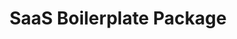 ---
title: "SaaS Boilerplate Package"
description: "Production-ready boilerplate for modern SaaS applications with all essential features and best practices"
layout: boilerplate

hero:
  heading: "Launch Your SaaS Faster"
  text: "A complete, production-ready boilerplate that includes everything you need to build a modern SaaS application."
  image: "/img/boilerplate-hero.png"

features:
  - name: "Frontend Stack"
    description: "Modern, responsive, and type-safe frontend built with best practices"
    items:
      - "SvelteKit for dynamic SSR/SPA hybrid"
      - "TypeScript for type safety"
      - "Tailwind CSS with custom design system"
      - "Flowbite components for rapid development"
      - "Authentication flows & protected routes"
      - "Dashboard layouts & CRUD interfaces"
      - "Real-time updates with WebSocket"
      - "Form validation & error handling"
      - "SEO optimization & meta tags"
      - "Performance optimized builds"

  - name: "Backend Stack"
    description: "Scalable and secure backend architecture with essential services"
    items:
      - "FastAPI for high-performance API"
      - "PostgreSQL with SQLAlchemy ORM"
      - "JWT authentication & role-based access"
      - "API documentation with OpenAPI/Swagger"
      - "Background tasks & job queues"
      - "Email service integration"
      - "File upload & storage"
      - "Stripe subscription billing"
      - "Docker & docker-compose setup"
      - "CI/CD pipeline configuration"

  - name: "Developer Experience"
    description: "Tools and configurations for efficient development"
    items:
      - "Development environment setup"
      - "Hot reloading for rapid development"
      - "ESLint & Prettier configuration"
      - "Git hooks with Husky"
      - "Testing setup with Vitest & pytest"
      - "Debug configurations"
      - "VSCode settings & extensions"
      - "Documentation & code comments"
      - "Error tracking integration"
      - "Monitoring & logging setup"

pricing:
  heading: "Simple, Transparent Pricing"
  text: "Get the complete boilerplate package with all features and future updates."
  price: "999"
  features:
    - "Complete source code access"
    - "Frontend & backend stack"
    - "Documentation & guides"
    - "6 months of updates"
    - "Email support"
    - "Private GitHub access"

cta:
  heading: "Ready to accelerate your development?"
  text: "Get started with our boilerplate package or book a demo to see it in action."
  buttons:
    - text: "Purchase Boilerplate"
      url: "#"
      primary: true
    - text: "Book Demo"
      url: "https://calendly.com/moritzlaass"
      primary: false
--- 